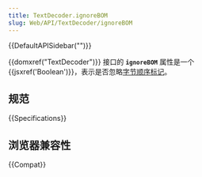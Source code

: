 ```yaml
---
title: TextDecoder.ignoreBOM
slug: Web/API/TextDecoder/ignoreBOM
---
```


{{DefaultAPISidebar("")}}

{{domxref("TextDecoder")}} 接口的 **`ignoreBOM`** 属性是一个 {{jsxref('Boolean')}}，表示是否忽略[字节顺序标记](https://www.w3.org/International/questions/qa-byte-order-mark)。

## 规范

{{Specifications}}

## 浏览器兼容性

{{Compat}}
